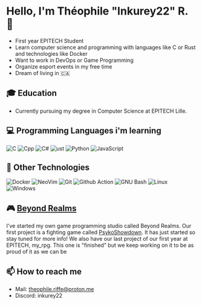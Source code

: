# Hello, I'm Théophile "Inkurey22" R. 👋

- First year EPITECH Student
- Learn computer science and programming with languages like C or Rust and technologies like Docker
- Want to work in DevOps or Game Programming
- Organize esport events in my free time
- Dream of living in 🇨🇦

## 🎓 Education

- Currently pursuing my degree in Computer Science at EPITECH Lille.

## 💻 Programming Languages i'm learning

![C](https://img.shields.io/badge/c-black?style=for-the-badge&logo=c&logoColor=black&color=%23A8B9CC)
![Cpp](https://img.shields.io/badge/Cpp-black?style=for-the-badge&logo=c%2B%2B&color=%2300599C)
![C#](https://img.shields.io/badge/C%23-black?style=for-the-badge&logo=c%23&color=%23512BD4)
![ust](https://img.shields.io/badge/Rust-black?style=for-the-badge&logo=rust&color=%23C36241%20)
![Python](https://img.shields.io/badge/Python-black?style=for-the-badge&logo=python&logoColor=white&color=%233776AB)
![JavaScript](https://img.shields.io/badge/JavaScript-yellow?style=for-the-badge&logo=javascript&logoColor=white)

## 🐳 Other Technologies

![Docker](https://img.shields.io/badge/docker-black?style=for-the-badge&logo=docker&logoColor=white&color=%232496ED)
![NeoVim](https://img.shields.io/badge/neovim-black?style=for-the-badge&logo=neovim&logoColor=white&color=%2357A143)
![Git](https://img.shields.io/badge/git-black?style=for-the-badge&logo=git&logoColor=white&color=%23F05032)
![Github Action](https://img.shields.io/badge/action-black?style=for-the-badge&logo=github&color=%23181717)
![GNU Bash](https://img.shields.io/badge/Bash-dark?style=for-the-badge&logo=gnubash&logoColor=white&color=%234EAA25)
![Linux](https://img.shields.io/badge/Linux-%23FCC624?style=for-the-badge&logo=linux&logoColor=black&color=%23FCC624)
![Windows](https://img.shields.io/badge/Windows-white?style=for-the-badge&logo=windows10&color=%230078D4)

## 🎮 [Beyond Realms](https://github.com/Beyond-Realms)

I've started my own game programming studio called Beyond Realms. Our first project is a fighting game called [PsykoShowdown](https://github.com/Beyond-Realms/PsykoShowdown). It has just started so stay tuned for more info! We also have our last project of our first year at EPITECH, my_rpg. This one is "finished" but we keep working on it to be as proud of it as we can be

## 📫 How to reach me

- Mail: theophile.riffe@proton.me
- Discord: inkurey22
